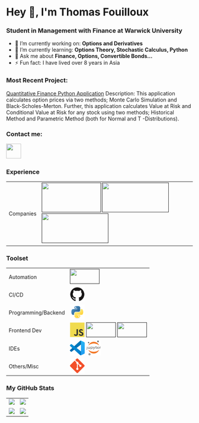 # Hey 👋, I'm Thomas Fouilloux

### Student in Management with Finance at Warwick University

- 🔭 I’m currently working on: __Options and Derivatives__ 
- 🌱 I’m currently learning: __Options Theory, Stochastic Calculus, Python__
- 💬 Ask me about __Finance, Options, Convertible Bonds...__
- ⚡ Fun fact: I have lived over 8 years in Asia

### Most Recent Project:

<a href="https://github.com/Thomas-F17/Quantitative-Finance-App">Quantitative Finance Python Application</a>
<a>Description: This application calculates option prices via two methods; Monte Carlo Simulation and Black-Scholes-Merton.
Further, this application calculates Value at Risk and Conditional Value at Risk for any stock using two methods; Historical Method and Parametric Method (both for Normal and T -Distributions).</a>


### Contact me:

<a href="https://www.linkedin.com/in/thomas-fouilloux-1696341aa/"><img src="https://www.vectorlogo.zone/logos/linkedin/linkedin-icon.svg" width="40" height="40"/></a>

### Experience

<table>
    <tr>
        <td>Companies</td>
        <td>
            <a href=""><img src="https://www.vectorlogo.zone/logos/bankofamerica/bankofamerica-ar21.svg" width="160" height="80"/></a>
            <a href=""><img src="https://media-s3-us-east-1.ceros.com/amundi/images/2022/02/09/2b60ea92f557671c7fb2ad59a309b0db/logo-montpensier.png" width="180" height="80"/></a>
            <a href=""><img src="https://iventiv.com/sites/default/files/WBS_Resized.png" width="180" height="80"/></a>
        </td>
    </tr>
</table>

### Toolset

<table>
    <tr>
        <td>Automation</td>
        <td>
            <a href=""><img src="https://www.vectorlogo.zone/logos/microsoft_vb/microsoft_vb-ar21.svg" width="80" height="40"/></a>
        </td>
    </tr>
    <tr>
        <td>CI/CD</td>
        <td>
            <a href=""><img src="https://github.com/devicons/devicon/blob/v2.13.0/icons/github/github-original.svg" width="40" height="40"/></a>
        </td>
    </tr>
    <tr>
        <td>Programming/Backend</td>
        <td>
            <a href=""><img src="https://github.com/devicons/devicon/blob/v2.13.0/icons/python/python-original.svg" width="40" height="40"/></a>
        </td>
    </tr>
    <tr>
        <td>Frontend Dev</td>
        <td>
            <a href=""><img src="https://github.com/devicons/devicon/blob/v2.13.0/icons/javascript/javascript-original.svg" width="40" height="40"/></a>
            <a href=""><img src="https://www.vectorlogo.zone/logos/w3_html5/w3_html5-ar21.svg" width="80" height="40"/></a>
            <a href=""><img src="https://www.vectorlogo.zone/logos/w3_css/w3_css-ar21.svg" width="80" height="40"/></a>
        </td>
    </tr>
    <tr>
        <td>IDEs</td>
        <td>
            <a href=""><img src="https://github.com/devicons/devicon/blob/v2.13.0/icons/vscode/vscode-original.svg" width="40" height="40"/></a>
            <a href=""><img src="https://github.com/devicons/devicon/blob/v2.13.0/icons/jupyter/jupyter-original-wordmark.svg" width="40" height="40"/></a>
        </td>
    </tr>
    <tr>
        <td>Others/Misc</td>
        <td>
            <a href=""><img src="https://github.com/devicons/devicon/blob/v2.13.0/icons/git/git-original.svg" width="40" height="40"/></a>
        </td>
    </tr>
</table>

### My GitHub Stats

<table>
    <tr>
        <td>
            <img src="https://github-profile-trophy.vercel.app/?username=Thomas-F17&row=3&column=4&no-bg=true"/>
        </td>
        <td>
            <img src="https://github-readme-streak-stats.herokuapp.com/?user=Thomas-F17"/>
        </td> 
    </tr>
    <tr>
        <td>
            <img src="https://github-readme-stats.vercel.app/api?username=Thomas-F17&count_private=true&show_icons=true&theme=tokyonight"/>
        </td>
        <td>
            <img src="https://github-readme-stats.vercel.app/api/top-langs/?username=Thomas-F17&langs_count=10&layout=compact&hide=php,scss,css,html,batchfile,gherkin,freemarker,xslt,tsql,ruby"/>
        </td>
    </tr>
</table>

